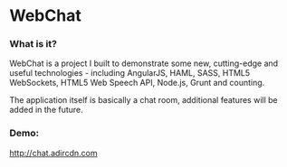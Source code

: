 WebChat
=======

### What is it?
WebChat is a project I built to demonstrate some new, cutting-edge and useful technologies - including AngularJS, HAML, SASS, HTML5 WebSockets, HTML5 Web Speech API, Node.js, Grunt and counting.

The application itself is basically a chat room, additional features will be added in the future.

### Demo:
http://chat.adircdn.com